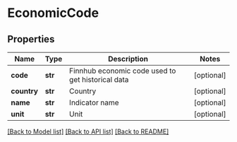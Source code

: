 # EconomicCode

## Properties
Name | Type | Description | Notes
------------ | ------------- | ------------- | -------------
**code** | **str** | Finnhub economic code used to get historical data | [optional] 
**country** | **str** | Country | [optional] 
**name** | **str** | Indicator name | [optional] 
**unit** | **str** | Unit | [optional] 

[[Back to Model list]](../README.md#documentation-for-models) [[Back to API list]](../README.md#documentation-for-api-endpoints) [[Back to README]](../README.md)


